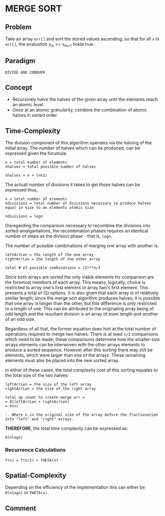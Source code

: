 # MERGE SORT

## Problem
Take an array `arr[]` and sort the stored values ascending; so that for all `x` in `arr[]`, the evaluation x<sub>m</sub> <= x<sub>m+1</sub> holds true.

## Paradigm
`DIVIDE AND CONQUER`

## Concept
- Recursively halve the halves of the given array until the elements reach an atomic level.
- Once at an atomic granularity, combine the combination of atomic halves in sorted order

## Time-Complexity
The division component of this algorithm operates via the halving of the initial array. The number of halves which can be produced, can be expressed given the forumula:
```
n = total number of elements
nhalves = total possible number of halves

nhalves = n + (n%1)
```

The actuall number of divisions it takes to get those halves can be expressed thus,
```
n = total number of elements
ndivisions = total number of divisions necessary to produce halves equal in size to an elements atomic size

ndivisions = logn
```

Disregarding the comparison necessary to recombine the divisions into sorted amalgamations, the recombination phases requires an identical number of steps as the division phase - that is, `logn`.

The number of possible combinations of merging one array with another is:
```
leftArrLen = the length of the one array
rightArrLen = the length of the other array

total # of possible combinations = (2)**n/2
```
Since both arrays are sorted the only viable elements for comparison are the foremost members of each array. This means, logically, choice is restricted to array one's first element or array two's first element. This presents a total of (2) options. It is also given that each array is of relatively similar length; since the merge sort algorithm produces halves; it is possible that one array is longer than the other, but this difference is only restricted to a length of one. This can be attributed to the originating array being of odd length and the resultant division is an array of even length and another of an odd size.

Regardless of all that, the former equation does hint at the total number of operations required to merge two halves. There is at least `n/2` comparisons which need to be made; these comparisons determine how the smaller-size arrays elements can be interwoven with the other arrays elements to produce a sorted sequence. However after this sorting there may still be elements, which were larger than one of the arrays. These remaining elements must also be placed into the new sorted array.

In either of these cases, the total complexity cost of this sorting equates to the total size of the two halves:
```
leftArrLen = the size of the left array
rightArrLen = the size of the right array

total op count to create merge arr =
= O(leftArrLen + rightArrLen)
= O(n)

:. Where n is the original size of the array before the fractionation into "left" and "right" arrays.
```

**THEREFORE**, the total time complexity can be expressed as:
```
O(nlogn)
```

### Recurrence Calculations
```
T(n) = T(n/2) + THETA(n)
```

## Spatial-Complexity
Depending on the efficiency of the implementation this can either be `O(nlogn)` or `THETA(n)`.

## Comment
